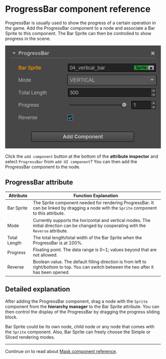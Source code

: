 # ProgressBar component reference

ProgressBar is usually used to show the progress of a certain operation in the game. Add the ProgressBar component to a node and associate a
Bar Sprite to this component. The Bar Sprite can then be controlled to show progress in the scene.

![add-progressbar](./progress/add-progressbar.png)

Click the `add component` button at the bottom of the **attribute inspector** and select `ProgressBar` from `add UI component`? You can then add the ProgressBar component to the node.


## ProgressBar attribute

| Attribute |   Function Explanation
| -------------- | ----------- |
| Bar Sprite | The Sprite component needed for rendering ProgressBar. It can be linked by dragging a node with the `Sprite` component to this attribute.
| Mode | Currently supports the horizontal and vertical modes. The initial direction can be changed by cooperating with the `Reverse` attribute.
| Total Length | The total length/total width of the Bar Sprite when the ProgressBar is at 100%.
|Progress | Floating point. The data range is 0~1; values beyond that are not allowed.
|Reverse | Boolean value. The default filling direction is from left to right/bottom to top. You can switch between the two after it has been opened.

## Detailed explanation

After adding the ProgressBar component, drag a node with the `Sprite` component from the **hierarchy manager** to the Bar Sprite attribute. You can then control the display of the ProgressBar by dragging the progress sliding block.

Bar Sprite could be its own node, child node or any node that comes with the `Sprite` component. Also, Bar Sprite can freely choose the Simple or
Sliced rendering modes.

---

Continue on to read about [Mask component reference](mask.md).
